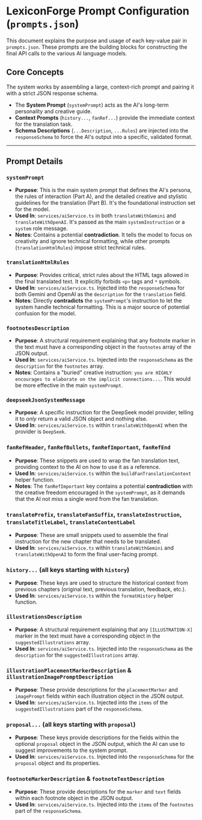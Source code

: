 # LexiconForge Prompt Configuration (`prompts.json`)

This document explains the purpose and usage of each key-value pair in `prompts.json`. These prompts are the building blocks for constructing the final API calls to the various AI language models.

## Core Concepts

The system works by assembling a large, context-rich prompt and pairing it with a strict JSON response schema.
- The **System Prompt** (`systemPrompt`) acts as the AI's long-term personality and creative guide.
- **Context Prompts** (`history...`, `fanRef...`) provide the immediate context for the translation task.
- **Schema Descriptions** (`...Description`, `...Rules`) are injected into the `responseSchema` to force the AI's output into a specific, validated format.

---

## Prompt Details

### `systemPrompt`
- **Purpose**: This is the main system prompt that defines the AI's persona, the rules of interaction (Part A), and the detailed creative and stylistic guidelines for the translation (Part B). It's the foundational instruction set for the model.
- **Used In**: `services/aiService.ts` in both `translateWithGemini` and `translateWithOpenAI`. It's passed as the main `systemInstruction` or a `system` role message.
- **Notes**: Contains a potential **contradiction**. It tells the model to focus on creativity and ignore technical formatting, while other prompts (`translationHtmlRules`) impose strict technical rules.

### `translationHtmlRules`
- **Purpose**: Provides critical, strict rules about the HTML tags allowed in the final translated text. It explicitly forbids `<p>` tags and `*` symbols.
- **Used In**: `services/aiService.ts`. Injected into the `responseSchema` for both Gemini and OpenAI as the `description` for the `translation` field.
- **Notes**: Directly **contradicts** the `systemPrompt`'s instruction to let the system handle technical formatting. This is a major source of potential confusion for the model.

### `footnotesDescription`
- **Purpose**: A structural requirement explaining that any footnote marker in the text must have a corresponding object in the `footnotes` array of the JSON output.
- **Used In**: `services/aiService.ts`. Injected into the `responseSchema` as the `description` for the `footnotes` array.
- **Notes**: Contains a "buried" creative instruction: `you are HIGHLY encourages to elaborate on the implicit connections...`. This would be more effective in the main `systemPrompt`.

### `deepseekJsonSystemMessage`
- **Purpose**: A specific instruction for the DeepSeek model provider, telling it to *only* return a valid JSON object and nothing else.
- **Used In**: `services/aiService.ts` within `translateWithOpenAI` when the provider is `DeepSeek`.

### `fanRefHeader`, `fanRefBullets`, `fanRefImportant`, `fanRefEnd`
- **Purpose**: These snippets are used to wrap the fan translation text, providing context to the AI on how to use it as a reference.
- **Used In**: `services/aiService.ts` within the `buildFanTranslationContext` helper function.
- **Notes**: The `fanRefImportant` key contains a potential **contradiction** with the creative freedom encouraged in the `systemPrompt`, as it demands that the AI not miss a single word from the fan translation.

### `translatePrefix`, `translateFanSuffix`, `translateInstruction`, `translateTitleLabel`, `translateContentLabel`
- **Purpose**: These are small snippets used to assemble the final instruction for the new chapter that needs to be translated.
- **Used In**: `services/aiService.ts` within `translateWithGemini` and `translateWithOpenAI` to form the final user-facing prompt.

### `history...` (all keys starting with `history`)
- **Purpose**: These keys are used to structure the historical context from previous chapters (original text, previous translation, feedback, etc.).
- **Used In**: `services/aiService.ts` within the `formatHistory` helper function.

### `illustrationsDescription`
- **Purpose**: A structural requirement explaining that any `[ILLUSTRATION-X]` marker in the text must have a corresponding object in the `suggestedIllustrations` array.
- **Used In**: `services/aiService.ts`. Injected into the `responseSchema` as the `description` for the `suggestedIllustrations` array.

### `illustrationPlacementMarkerDescription` & `illustrationImagePromptDescription`
- **Purpose**: These provide descriptions for the `placementMarker` and `imagePrompt` fields within each illustration object in the JSON output.
- **Used In**: `services/aiService.ts`. Injected into the `items` of the `suggestedIllustrations` part of the `responseSchema`.

### `proposal...` (all keys starting with `proposal`)
- **Purpose**: These keys provide descriptions for the fields within the optional `proposal` object in the JSON output, which the AI can use to suggest improvements to the system prompt.
- **Used In**: `services/aiService.ts`. Injected into the `responseSchema` for the `proposal` object and its properties.

### `footnoteMarkerDescription` & `footnoteTextDescription`
- **Purpose**: These provide descriptions for the `marker` and `text` fields within each footnote object in the JSON output.
- **Used In**: `services/aiService.ts`. Injected into the `items` of the `footnotes` part of the `responseSchema`.
